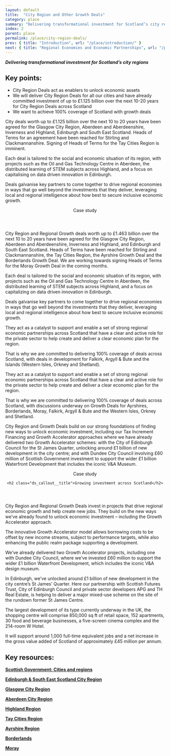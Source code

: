 ```yaml
---
layout: default
title:  "City Region and Other Growth Deals"
category: place
summary: "Delivering transformational investment for Scotland’s city regions"
index: 2
parent: place
permalink: /place/city-region-deals/
prev: { title: "Introduction", url: "/place/introduction/" }
next: { title: "Regional Economies and Economic Partnerships", url: "/place/regional-economies/" }
---
```

***Delivering transformational investment for Scotland’s city regions***

## Key points:

* City Region Deals act as enablers to unlock economic assets
* We will deliver City Region Deals for all our cities and have already committed investment of up to £1.125 billion over the next 10-20 years for City Region Deals across Scotland
* We want to achieve 100% coverage of Scotland with growth deals

City deals worth up to £1.125 billion over the next 10 to 20 years have been agreed for the Glasgow City Region, Aberdeen and Aberdeenshire, Inverness and Highland, Edinburgh and South East Scotland. Heads of Terms for an agreement have been reached for Stirling and Clackmannanshire.  Signing of Heads of Terms for the Tay Cities Region is imminent.

Each deal is tailored to the social and economic situation of its region, with projects such as the Oil and Gas Technology Centre in Aberdeen, the distributed learning of STEM subjects across Highland, and a focus on capitalising on data driven innovation in Edinburgh.

Deals galvanise key partners to come together to drive regional economies in ways that go well beyond the investments that they deliver, leveraging local and regional intelligence about how best to secure inclusive economic growth.


<div class="ds_callout">
<header>
    <div class="ds_callout__label ds_content-label">Case study</div>
</header>

<div class="ds_callout__content">
<p>City Region and Regional Growth deals worth up to £1.463 billion over the next 10 to 20 years have been agreed for the Glasgow City Region, Aberdeen and Aberdeenshire, Inverness and Highland, and Edinburgh and South East Scotland. Heads of Terms have been reached for Stirling and Clackmannanshire, the Tay Cities Region, the Ayrshire Growth Deal and the Borderlands Growth Deal. We are working towards signing Heads of Terms for the Moray Growth Deal in the coming months.</p>
<p>Each deal is tailored to the social and economic situation of its region, with projects such as the Oil and Gas Technology Centre in Aberdeen, the distributed learning of STEM subjects across Highland, and a focus on capitalizing on data driven innovation in Edinburgh.</p>
<p>Deals galvanise key partners to come together to drive regional economies in ways that go well beyond the investments that they deliver, leveraging local and regional intelligence about how best to secure inclusive economic growth.</p>
<p>They act as a catalyst to support and enable a set of strong regional economic partnerships across Scotland that have a clear and active role for the private sector to help create and deliver a clear economic plan for the region.</p>
<p>That is why we are committed to delivering 100% coverage of deals across Scotland, with deals in development for Falkirk, Argyll & Bute and the Islands (Western Isles, Orkney and Shetland).</p>
</div>
</div>

They act as a catalyst to support and enable a set of strong regional economic partnerships across Scotland that have a clear and active role for the private sector to help create and deliver a clear economic plan for the region.

That is why we are committed to delivering 100% coverage of deals across Scotland, with discussions underway on Growth Deals for Ayrshires, Borderlands, Moray, Falkirk, Argyll & Bute and the Western Isles, Orkney and Shetland.

City Region and Growth Deals build on our strong foundations of finding new ways to unlock economic investment, including our Tax Increment Financing and Growth Accelerator approaches where we have already delivered  two Growth Accelerator schemes: with the City of Edinburgh Council for the St James Quarter, unlocking around £1 billion of new development in the city centre; and with Dundee City Council involving £60 million of Scottish Government investment to support the wider £1 billion Waterfront Development that includes the iconic V&A Museum.

<div class="ds_callout">
<header>
    <div class="ds_callout__label ds_content-label">Case study</div>

    <h2 class="ds_callout__title">Growing investment across Scotland</h2>
</header>

<div class="ds_callout__content">
<p>City Region and Regional Growth Deals invest in projects that drive regional economic growth and help create new jobs. They build on the new ways we’ve already found to unlock economic investment – including the Growth Accelerator approach.</p>
<p>The innovative Growth Accelerator model allows borrowing costs to be offset by new income streams, subject to performance targets, while also enhancing the public realm package supporting a development.</p>
<p>We’ve already delivered two Growth Accelerator projects, including one with Dundee City Council, where we’ve invested £60 million to support the wider £1 billion Waterfront Development, which includes the iconic V&A design museum.</p>
<p>In Edinburgh, we’ve unlocked around £1 billion of new development in the city centre’s St James’ Quarter. Here our partnership with Scottish Futures Trust, City of Edinburgh Council and private sector developers APG and TH Real Estate, is helping to deliver a major mixed-use scheme on the site of the rundown former St James Centre.</p>
<p>The largest development of its type currently underway in the UK, the shopping centre will comprise 850,000 sq ft of retail space, 152 apartments, 30 food and beverage businesses, a five-screen cinema complex and the 214-room W Hotel.</p>
<p>It will support around 1,000 full-time equivalent jobs and a net increase in the gross value added of Scotland of approximately £45 million per annum.</p>
</div>
</div>

## Key resources:

**[Scottish Government: Cities and regions](https://www.gov.scot/policies/cities-regions/regional-growth-deals/)**

**[Edinburgh & South East Scotland City Region](http://www.acceleratinggrowth.org.uk/)**

**[Glasgow City Region](http://www.glasgowcityregion.co.uk/)**

**[Aberdeen City Region](http://www.abzdeal.com/)**

**[Highland Region](https://www.highland.gov.uk/cityregiondeal)**

**[Tay Cities Region](https://www.taycities.co.uk/)**

**[Ayrshire Region](https://www.ayrshire.gov.uk/AyrshireDeal/)**

**[Borderlands](http://www.borderlandsgrowth.com/)**

**[Moray](https://www.mymoray.co.uk/moray-growth-deal/)**
